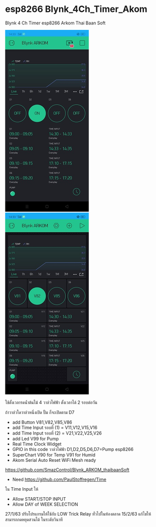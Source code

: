 # esp8266 Blynk_4Ch_Timer_Akom
Blynk 4 Ch Timer esp8266 Arkom Thai Baan Soft

<img src="https://github.com/SmazControl/Blynk_4Ch_Timer_Akom/blob/master/Screen_V.jpg?raw=true"><img src="https://github.com/SmazControl/Blynk_4Ch_Timer_Akom/blob/master/Screen_V1.jpg?raw=true">

ใช้ตั้งเวลารดน้ำต้นไม้ 4 วาล์วไฟฟ้า ตั้งเวลาได้ 2 รอบต่อวัน

ถ้าวาล์วใดวาล์วหนึ่งเปิด ปั้ม ก็จะเปิดตาม D7

* add Button V81,V82,V85,V86
* add Time Input รอบที่ (1) = V11,V12,V15,V16
* add Time Input รอบที่ (2) = V21,V22,V25,V26
* add Led V99 for Pump
* Real Time Clock Widget
* GPIO in this code วาล์วไฟฟ้า D1,D2,D5,D6,D7=Pump esp8266
* SuperChart V90 for Temp V91 for Humid 
* Akom Serial Auto Reset WiFi Mesh ready

https://github.com/SmazControl/Blynk_ARKOM_thaibaanSoft

* Need 
https://github.com/PaulStoffregen/Time

ใน Time Input ให้
* Allow START/STOP INPUT
* Allow DAY of WEEK SELECTION

27/1/63 ปรับโปรแกรมให้ใช้กับ LOW Trick Relay ทั่วไปในท้องตลาด
15/2/63 แก้ไขให้สามารถกดหยุดสวนได้ ในระดับวินาที

